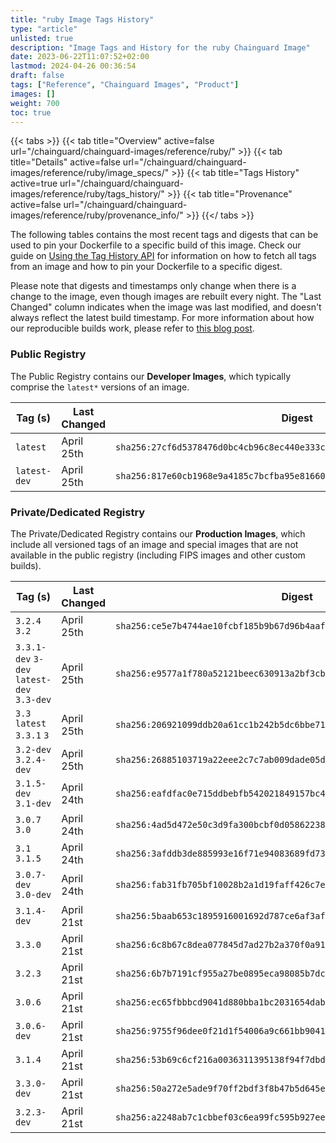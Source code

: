 ```yaml
---
title: "ruby Image Tags History"
type: "article"
unlisted: true
description: "Image Tags and History for the ruby Chainguard Image"
date: 2023-06-22T11:07:52+02:00
lastmod: 2024-04-26 00:36:54
draft: false
tags: ["Reference", "Chainguard Images", "Product"]
images: []
weight: 700
toc: true
---
```


{{< tabs >}}
{{< tab title="Overview" active=false url="/chainguard/chainguard-images/reference/ruby/" >}}
{{< tab title="Details" active=false url="/chainguard/chainguard-images/reference/ruby/image_specs/" >}}
{{< tab title="Tags History" active=true url="/chainguard/chainguard-images/reference/ruby/tags_history/" >}}
{{< tab title="Provenance" active=false url="/chainguard/chainguard-images/reference/ruby/provenance_info/" >}}
{{</ tabs >}}

The following tables contains the most recent tags and digests that can be used to pin your Dockerfile to a specific build of this image. Check our guide on [Using the Tag History API](/chainguard/chainguard-images/using-the-tag-history-api/) for information on how to fetch all tags from an image and how to pin your Dockerfile to a specific digest.

Please note that digests and timestamps only change when there is a change to the image, even though images are rebuilt every night. The "Last Changed" column indicates when the image was last modified, and doesn't always reflect the latest build timestamp. For more information about how our reproducible builds work, please refer to [this blog post](https://www.chainguard.dev/unchained/reproducing-chainguards-reproducible-image-builds).

### Public Registry
The Public Registry contains our **Developer Images**, which typically comprise the `latest*` versions of an image.

| Tag (s)       | Last Changed | Digest                                                                    |
|---------------|--------------|---------------------------------------------------------------------------|
|  `latest`     | April 25th   | `sha256:27cf6d5378476d0bc4cb96c8ec440e333c77bc8aefea4c6f6bb386fd4cd3117b` |
|  `latest-dev` | April 25th   | `sha256:817e60cb1968e9a4185c7bcfba95e816603972d39fcd559afe2c4621ebc0078e` |


### Private/Dedicated Registry
The Private/Dedicated Registry contains our **Production Images**, which include all versioned tags of an image and special images that are not available in the public registry (including FIPS images and other custom builds).

| Tag (s)                                     | Last Changed | Digest                                                                    |
|---------------------------------------------|--------------|---------------------------------------------------------------------------|
|  `3.2.4` `3.2`                              | April 25th   | `sha256:ce5e7b4744ae10fcbf185b9b67d96b4aaf093b3f1fc50ba656e9ead86667f156` |
|  `3.3.1-dev` `3-dev` `latest-dev` `3.3-dev` | April 25th   | `sha256:e9577a1f780a52121beec630913a2bf3cb087cddb06d4c9f6351b5ccdc08d151` |
|  `3.3` `latest` `3.3.1` `3`                 | April 25th   | `sha256:206921099ddb20a61cc1b242b5dc6bbe71098a960006896d290c9fb3748a9d0e` |
|  `3.2-dev` `3.2.4-dev`                      | April 25th   | `sha256:26885103719a22eee2c7c7ab009dade05d6cc5a5c5849dcff0313a25cc637f1b` |
|  `3.1.5-dev` `3.1-dev`                      | April 24th   | `sha256:eafdfac0e715ddbebfb542021849157bc4c5256dfaaa769b536bb3fe9b300271` |
|  `3.0.7` `3.0`                              | April 24th   | `sha256:4ad5d472e50c3d9fa300bcbf0d05862238a10bb9e08f7996d9556e539ded214e` |
|  `3.1` `3.1.5`                              | April 24th   | `sha256:3afddb3de885993e16f71e94083689fd7368d5e21141fb69bb184a6f17653a5d` |
|  `3.0.7-dev` `3.0-dev`                      | April 24th   | `sha256:fab31fb705bf10028b2a1d19faff426c7e8ff3a2076106150a1d948fd090448f` |
|  `3.1.4-dev`                                | April 21st   | `sha256:5baab653c1895916001692d787ce6af3afa3fb702b90101693c6858a4aa0cf94` |
|  `3.3.0`                                    | April 21st   | `sha256:6c8b67c8dea077845d7ad27b2a370f0a91b9fcf7c2e493e46cf754d2a9a58ba2` |
|  `3.2.3`                                    | April 21st   | `sha256:6b7b7191cf955a27be0895eca98085b7dce3aa5811afdc8cc042877a0f633a47` |
|  `3.0.6`                                    | April 21st   | `sha256:ec65fbbbcd9041d880bba1bc2031654dab8c60b1811d4dc887f0d37d07bbfb69` |
|  `3.0.6-dev`                                | April 21st   | `sha256:9755f96dee0f21d1f54006a9c661bb9041d21c4f55ea363c7bc455d74805ee38` |
|  `3.1.4`                                    | April 21st   | `sha256:53b69c6cf216a0036311395138f94f7dbdbf6cdbb9a681b81ff8f2d5c2924268` |
|  `3.3.0-dev`                                | April 21st   | `sha256:50a272e5ade9f70ff2bdf3f8b47b5d645ea72557030adf811a15a7218ecb06db` |
|  `3.2.3-dev`                                | April 21st   | `sha256:a2248ab7c1cbbef03c6ea99fc595b927ee51bcd9120ecbe093763ddaeaa1e326` |

